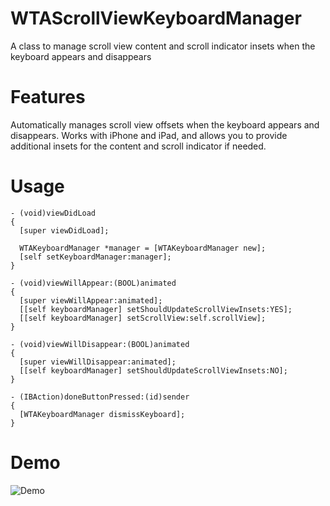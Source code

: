 WTAScrollViewKeyboardManager
===========================

A class to manage scroll view content and scroll indicator insets when the keyboard appears and disappears

Features
========
Automatically manages scroll view offsets when the keyboard appears and disappears. Works with iPhone and iPad, and allows you to provide additional insets for the content and scroll indicator if needed.

Usage
=====

```
- (void)viewDidLoad
{
  [super viewDidLoad];
  
  WTAKeyboardManager *manager = [WTAKeyboardManager new];
  [self setKeyboardManager:manager];
}

- (void)viewWillAppear:(BOOL)animated
{
  [super viewWillAppear:animated];
  [[self keyboardManager] setShouldUpdateScrollViewInsets:YES];
  [[self keyboardManager] setScrollView:self.scrollView];
}

- (void)viewWillDisappear:(BOOL)animated
{
  [super viewWillDisappear:animated];
  [[self keyboardManager] setShouldUpdateScrollViewInsets:NO];
}

- (IBAction)doneButtonPressed:(id)sender
{
  [WTAKeyboardManager dismissKeyboard];
}
```

Demo
====

![Demo](https://raw.github.com/willowtreeapps/WTScrollViewKeyboardManager/develop/demo.gif)
